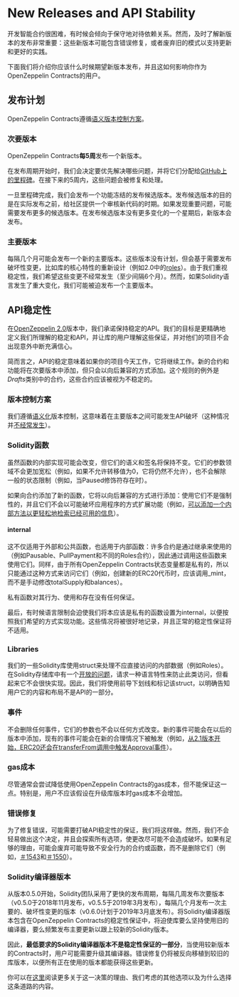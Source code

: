 # New Releases and API Stability
开发智能合约很困难，有时候会倾向于保守地对待依赖关系。然而，及时了解新版本的发布非常重要：这些新版本可能包含错误修复，或者废弃旧的模式以支持更新和更好的实践。

下面我们将介绍你应该什么时候期望新版本发布，并且这如何影响你作为OpenZeppelin Contracts的用户。

## 发布计划
OpenZeppelin Contracts遵循[语义版本控制方案](#版本控制方案)。

### 次要版本
OpenZeppelin Contracts**每5周**发布一个新版本。

在发布周期开始时，我们会决定要优先解决哪些问题，并将它们分配给[GitHub上的里程碑](https://github.com/OpenZeppelin/openzeppelin-contracts/milestones)。在接下来的5周内，这些问题会被修复和处理。

一旦里程碑完成，我们会发布一个功能冻结的发布候选版本。发布候选版本的目的是在实际发布之前，给社区提供一个审核新代码的时期。如果发现重要问题，可能需要发布更多的候选版本。在发布候选版本没有更多变化的一个星期后，新版本会发布。

### 主要版本
每隔几个月可能会发布一个新的主要版本。这些版本没有计划，但会基于需要发布破坏性变更，比如库的核心特性的重新设计（例如2.0中的[roles](https://github.com/OpenZeppelin/openzeppelin-contracts/issues/1146)）。由于我们重视稳定性，我们希望这些变更不经常发生（至少间隔6个月）。然而，如果Solidity语言发生了重大变化，我们可能被迫发布一个主要版本。

## API稳定性
在[OpenZeppelin 2.0](https://github.com/OpenZeppelin/openzeppelin-contracts/releases/tag/v2.0.0)版本中，我们承诺保持稳定的API。我们的目标是更精确地定义我们所理解的稳定和API，并让库的用户理解这些保证，并对他们的项目不会出现意外中断充满信心。

简而言之，API的稳定意味着如果你的项目今天工作，它将继续工作。新的合约和功能将在次要版本中添加，但只会以向后兼容的方式添加。这个规则的例外是*Drafts*类别中的合约，这些合约应该被视为不稳定的。

### 版本控制方案
我们遵循[语义化](https://semver.org/)版本控制，这意味着在主要版本之间可能发生API破坏（这种情况并[不经常发生](#发布计划)）。

### Solidity函数
虽然函数的内部实现可能会改变，但它们的语义和签名将保持不变。它们的参数领域不会更加宽松（例如，如果不允许转移值为0，它将仍然不允许），也不会解除一般的状态限制（例如，当Paused修饰符存在时）。

如果向合约添加了新的函数，它将以向后兼容的方式进行添加：使用它们不是强制性的，并且它们不会以可能破坏应用程序的方式扩展功能（例如，[可以添加一个内部方法以更轻松地检索已经可用的信息](https://github.com/OpenZeppelin/openzeppelin-contracts/issues/1512)）。

#### internal
这不仅适用于外部和公共函数，也适用于内部函数：许多合约是通过继承来使用的（例如Pausable、PullPayment和不同的Roles合约），因此通过调用这些函数来使用它们。同样，由于所有OpenZeppelin Contracts状态变量都是私有的，所以只能通过这种方式来访问它们（例如，创建新的ERC20代币时，应该调用_mint，而不是手动修改totalSupply和balances）。

私有函数对其行为、使用和存在没有任何保证。

最后，有时候语言限制会迫使我们将本应该是私有的函数设置为internal，以便按照我们希望的方式实现功能。这些情况将被很好地记录，并且正常的稳定性保证将不适用。

### Libraries
我们的一些Solidity库使用struct来处理不应直接访问的内部数据（例如Roles）。在Solidity存储库中有一个[开放的问题](https://github.com/ethereum/solidity/issues/4637)，请求一种语言特性来防止此类访问，但看起来它不会很快实现。因此，我们将使用前导下划线和标记该struct，以明确告知用户它的内容和布局不是API的一部分。

### 事件
不会删除任何事件，它们的参数也不会以任何方式改变。新的事件可能会在以后的版本中添加，现有的事件可能会在新的合理情况下被触发（例如，[从2.1版本开始，ERC20还会在transferFrom调用中触发Approval事件](https://github.com/OpenZeppelin/openzeppelin-contracts/issues/707)）。

### gas成本
尽管通常会尝试降低使用OpenZeppelin Contracts的gas成本，但不能保证这一点。特别是，用户不应该假设在升级库版本时gas成本不会增加。

### 错误修复
为了修复错误，可能需要打破API稳定性的保证，我们将这样做。然而，我们不会轻易做出这个决定，并且会探索所有选项，使更改尽可能不会造成破坏。如果有足够的理由，可能会废弃可能导致不安全行为的合约或函数，而不是删除它们（例如，[＃1543](https://github.com/OpenZeppelin/openzeppelin-contracts/pull/1543)和[＃1550](https://github.com/OpenZeppelin/openzeppelin-contracts/pull/1550)）。

### Solidity编译器版本
从版本0.5.0开始，Solidity团队采用了更快的发布周期，每隔几周发布次要版本（v0.5.0于2018年11月发布，v0.5.5于2019年3月发布），每隔几个月发布一次主要的、破坏性变更的版本（v0.6.0计划于2019年3月底发布）。将Solidity编译器版本包含在OpenZeppelin Contracts的稳定性保证中，将迫使库要么坚持使用旧的编译器，要么频繁发布主要更新以跟上较新的Solidity版本。

因此，**最低要求的Solidity编译器版本不是稳定性保证的一部分**，当使用较新版本的Contracts时，用户可能需要升级其编译器。错误修复仍将被反向移植到较旧的库版本，以便所有正在使用的版本都能获得这些更新。

你可以在[这里](https://github.com/OpenZeppelin/openzeppelin-contracts/issues/1498#issuecomment-449191611)阅读更多关于这一决策的理由、我们考虑的其他选项以及为什么选择这条道路的内容。